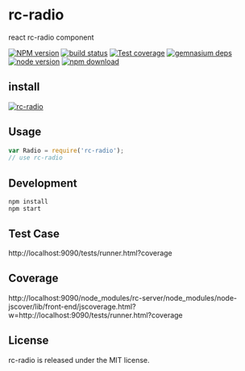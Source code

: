 # rc-radio

react rc-radio component

[![NPM version][npm-image]][npm-url]
[![build status][travis-image]][travis-url]
[![Test coverage][coveralls-image]][coveralls-url]
[![gemnasium deps][gemnasium-image]][gemnasium-url]
[![node version][node-image]][node-url]
[![npm download][download-image]][download-url]

[npm-image]: http://img.shields.io/npm/v/rc-radio.svg?style=flat-square
[npm-url]: http://npmjs.org/package/rc-radio
[travis-image]: https://img.shields.io/travis/react-component/rc-radio.svg?style=flat-square
[travis-url]: https://travis-ci.org/react-component/rc-radio
[coveralls-image]: https://img.shields.io/coveralls/react-component/rc-radio.svg?style=flat-square
[coveralls-url]: https://coveralls.io/r/react-component/rc-radio?branch=master
[gemnasium-image]: http://img.shields.io/gemnasium/react-component/rc-radio.svg?style=flat-square
[gemnasium-url]: https://gemnasium.com/react-component/rc-radio
[node-image]: https://img.shields.io/badge/node.js-%3E=_0.10-green.svg?style=flat-square
[node-url]: http://nodejs.org/download/
[download-image]: https://img.shields.io/npm/dm/rc-radio.svg?style=flat-square
[download-url]: https://npmjs.org/package/rc-radio

## install

[![rc-radio](https://nodei.co/npm/rc-radio.png)](https://npmjs.org/package/rc-radio)

## Usage

```js
var Radio = require('rc-radio');
// use rc-radio
```

## Development

```
npm install
npm start
```

## Test Case

http://localhost:9090/tests/runner.html?coverage

## Coverage

http://localhost:9090/node_modules/rc-server/node_modules/node-jscover/lib/front-end/jscoverage.html?w=http://localhost:9090/tests/runner.html?coverage

## License

rc-radio is released under the MIT license.